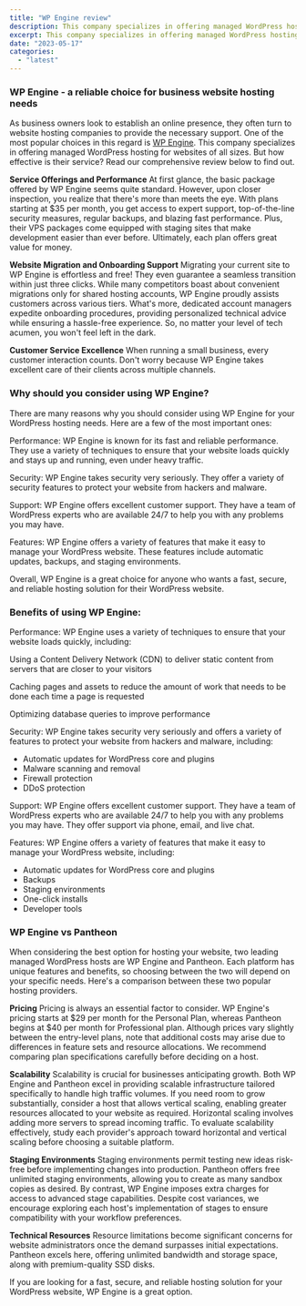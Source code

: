 ```yaml
---
title: "WP Engine review"
description: This company specializes in offering managed WordPress hosting for websites of all sizes
excerpt: This company specializes in offering managed WordPress hosting for websites of all sizes
date: "2023-05-17"
categories: 
  - "latest"
---
```


### WP Engine - a reliable choice for business website hosting needs

As business owners look to establish an online presence, they often turn to website hosting companies to provide the necessary support. One of the most popular choices in this regard is [WP Engine](https://wpengine.com/). This company specializes in offering managed WordPress hosting for websites of all sizes. But how effective is their service? Read our comprehensive review below to find out.

**Service Offerings and Performance** At first glance, the basic package offered by WP Engine seems quite standard. However, upon closer inspection, you realize that there's more than meets the eye. With plans starting at $35 per month, you get access to expert support, top-of-the-line security measures, regular backups, and blazing fast performance. Plus, their VPS packages come equipped with staging sites that make development easier than ever before. Ultimately, each plan offers great value for money.

**Website Migration and Onboarding Support** Migrating your current site to WP Engine is effortless and free! They even guarantee a seamless transition within just three clicks. While many competitors boast about convenient migrations only for shared hosting accounts, WP Engine proudly assists customers across various tiers. What's more, dedicated account managers expedite onboarding procedures, providing personalized technical advice while ensuring a hassle-free experience. So, no matter your level of tech acumen, you won't feel left in the dark.

**Customer Service Excellence** When running a small business, every customer interaction counts. Don't worry because WP Engine takes excellent care of their clients across multiple channels.

### Why should you consider using WP Engine?

There are many reasons why you should consider using WP Engine for your WordPress hosting needs. Here are a few of the most important ones:

Performance: WP Engine is known for its fast and reliable performance. They use a variety of techniques to ensure that your website loads quickly and stays up and running, even under heavy traffic.

Security: WP Engine takes security very seriously. They offer a variety of security features to protect your website from hackers and malware.

Support: WP Engine offers excellent customer support. They have a team of WordPress experts who are available 24/7 to help you with any problems you may have.

Features: WP Engine offers a variety of features that make it easy to manage your WordPress website. These features include automatic updates, backups, and staging environments.

Overall, WP Engine is a great choice for anyone who wants a fast, secure, and reliable hosting solution for their WordPress website.

### Benefits of using WP Engine:

Performance: WP Engine uses a variety of techniques to ensure that your website loads quickly, including:

Using a Content Delivery Network (CDN) to deliver static content from servers that are closer to your visitors

Caching pages and assets to reduce the amount of work that needs to be done each time a page is requested

Optimizing database queries to improve performance

Security: WP Engine takes security very seriously and offers a variety of features to protect your website from hackers and malware, including:

- Automatic updates for WordPress core and plugins
- Malware scanning and removal
- Firewall protection
- DDoS protection

Support: WP Engine offers excellent customer support. They have a team of WordPress experts who are available 24/7 to help you with any problems you may have. They offer support via phone, email, and live chat.

Features: WP Engine offers a variety of features that make it easy to manage your WordPress website, including:

- Automatic updates for WordPress core and plugins
- Backups
- Staging environments
- One-click installs
- Developer tools

### WP Engine vs Pantheon

When considering the best option for hosting your website, two leading managed WordPress hosts are WP Engine and Pantheon. Each platform has unique features and benefits, so choosing between the two will depend on your specific needs. Here's a comparison between these two popular hosting providers.

**Pricing** Pricing is always an essential factor to consider. WP Engine's pricing starts at $29 per month for the Personal Plan, whereas Pantheon begins at $40 per month for Professional plan. Although prices vary slightly between the entry-level plans, note that additional costs may arise due to differences in feature sets and resource allocations. We recommend comparing plan specifications carefully before deciding on a host.

**Scalability** Scalability is crucial for businesses anticipating growth. Both WP Engine and Pantheon excel in providing scalable infrastructure tailored specifically to handle high traffic volumes. If you need room to grow substantially, consider a host that allows vertical scaling, enabling greater resources allocated to your website as required. Horizontal scaling involves adding more servers to spread incoming traffic. To evaluate scalability effectively, study each provider's approach toward horizontal and vertical scaling before choosing a suitable platform.

**Staging Environments** Staging environments permit testing new ideas risk-free before implementing changes into production. Pantheon offers free unlimited staging environments, allowing you to create as many sandbox copies as desired. By contrast, WP Engine imposes extra charges for access to advanced stage capabilities. Despite cost variances, we encourage exploring each host's implementation of stages to ensure compatibility with your workflow preferences.

**Technical Resources** Resource limitations become significant concerns for website administrators once the demand surpasses initial expectations. Pantheon excels here, offering unlimited bandwidth and storage space, along with premium-quality SSD disks.

If you are looking for a fast, secure, and reliable hosting solution for your WordPress website, WP Engine is a great option.
